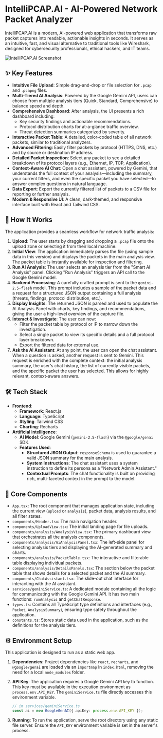 
# IntelliPCAP.AI - AI-Powered Network Packet Analyzer

IntelliPCAP.AI is a modern, AI-powered web application that transforms raw packet captures into readable, actionable insights in seconds. It serves as an intuitive, fast, and visual alternative to traditional tools like Wireshark, designed for cybersecurity professionals, ethical hackers, and IT teams.

![IntelliPCAP.AI Screenshot](https://storage.googleapis.com/proud-booth-3333/intellipcap_screenshot.png)

## ✨ Key Features

- **Intuitive File Upload**: Simple drag-and-drop or file selection for `.pcap` and `.pcapng` files.
- **Multi-Tiered AI Analysis**: Powered by the Google Gemini API, users can choose from multiple analysis tiers (Quick, Standard, Comprehensive) to balance speed and depth.
- **Comprehensive Dashboard**: After analysis, the UI presents a rich dashboard including:
    - Key security findings and actionable recommendations.
    - Protocol distribution charts for at-a-glance traffic overview.
    - Threat detection summaries categorized by severity.
- **Interactive Packet Table**: A detailed, color-coded table of all network packets, similar to traditional analyzers.
- **Advanced Filtering**: Easily filter packets by protocol (HTTPS, DNS, etc.) and by source or destination IP address.
- **Detailed Packet Inspection**: Select any packet to see a detailed breakdown of its protocol layers (e.g., Ethernet, IP, TCP, Application).
- **Context-Aware AI Chat**: Open a chat assistant, powered by Gemini, that understands the full context of your analysis—including the summary, your current filters, and even the specific packet you have selected—to answer complex questions in natural language.
- **Data Export**: Export the currently filtered list of packets to a CSV file for reporting or further analysis.
- **Modern & Responsive UI**: A clean, dark-themed, and responsive interface built with React and Tailwind CSS.

## 🚀 How It Works

The application provides a seamless workflow for network traffic analysis:

1.  **Upload**: The user starts by dragging and dropping a `.pcap` file onto the upload zone or selecting it from their local machine.
2.  **Initial View**: The application immediately parses the file (using sample data in this version) and displays the packets in the main analysis view. The packet table is instantly available for inspection and filtering.
3.  **Run AI Analysis**: The user selects an analysis tier from the "Smart AI Analysis" panel. Clicking "Run Analysis" triggers an API call to the Google Gemini model.
4.  **Backend Processing**: A carefully crafted prompt is sent to the `gemini-2.5-flash` model. This prompt includes a sample of the packet data and a request for a structured JSON output containing a full analysis (threats, findings, protocol distribution, etc.).
5.  **Display Insights**: The returned JSON is parsed and used to populate the AI Analysis Panel with charts, key findings, and recommendations, giving the user a high-level overview of the capture file.
6.  **Interact & Investigate**: The user can now:
    - Filter the packet table by protocol or IP to narrow down the investigation.
    - Select a single packet to view its specific details and a full protocol layer breakdown.
    - Export the filtered data for external use.
7.  **Ask the AI Assistant**: At any point, the user can open the chat assistant. When a question is asked, another request is sent to Gemini. This request is enriched with the complete context: the initial analysis summary, the user's chat history, the list of currently visible packets, and the specific packet the user has selected. This allows for highly relevant, context-aware answers.

## 🛠️ Tech Stack

- **Frontend**:
    - **Framework**: React.js
    - **Language**: TypeScript
    - **Styling**: Tailwind CSS
    - **Charting**: Recharts
- **Artificial Intelligence**:
    - **AI Model**: Google Gemini (`gemini-2.5-flash`) via the `@google/genai` SDK.
    - **Features Used**:
        - **Structured JSON Output**: `responseSchema` is used to guarantee a valid JSON summary for the main analysis.
        - **System Instructions**: The chat assistant uses a system instruction to define its persona as a "Network Admin Assistant."
        - **Contextual Prompts**: The chat functionality is built on providing rich, multi-faceted context in the prompt to the model.

## 📁 Core Components

-   `App.tsx`: The root component that manages application state, including the current view (`upload` or `analysis`), packet data, analysis results, and all filter states.
-   `components/Header.tsx`: The main navigation header.
-   `components/UploadView.tsx`: The initial landing page for file uploads.
-   `components/analysis/AnalysisView.tsx`: The primary dashboard view that orchestrates all the analysis components.
-   `components/analysis/AiAnalysisPanel.tsx`: The left-side panel for selecting analysis tiers and displaying the AI-generated summary and charts.
-   `components/analysis/PacketTable.tsx`: The interactive and filterable table displaying individual packets.
-   `components/analysis/DetailsPanels.tsx`: The section below the packet table that shows details for a selected packet and the AI summary.
-   `components/ChatAssistant.tsx`: The slide-out chat interface for interacting with the AI assistant.
-   `services/geminiService.ts`: A dedicated module containing all the logic for communicating with the Google Gemini API. It has two main functions: `runAnalysis` and `getChatResponse`.
-   `types.ts`: Contains all TypeScript type definitions and interfaces (e.g., `Packet`, `AnalysisSummary`), ensuring type safety throughout the application.
-   `constants.ts`: Stores static data used in the application, such as the definitions for the analysis tiers.

## ⚙️ Environment Setup

This application is designed to run as a static web app.

1.  **Dependencies**: Project dependencies like `react`, `recharts`, and `@google/genai` are loaded via an `importmap` in `index.html`, removing the need for a local `node_modules` folder.
2.  **API Key**: The application requires a Google Gemini API key to function. This key must be available in the execution environment as `process.env.API_KEY`. The `geminiService.ts` file directly accesses this environment variable.

    ```typescript
    // in services/geminiService.ts
    const ai = new GoogleGenAI({ apiKey: process.env.API_KEY });
    ```
3.  **Running**: To run the application, serve the root directory using any static file server. Ensure the `API_KEY` environment variable is set in the server's process.
